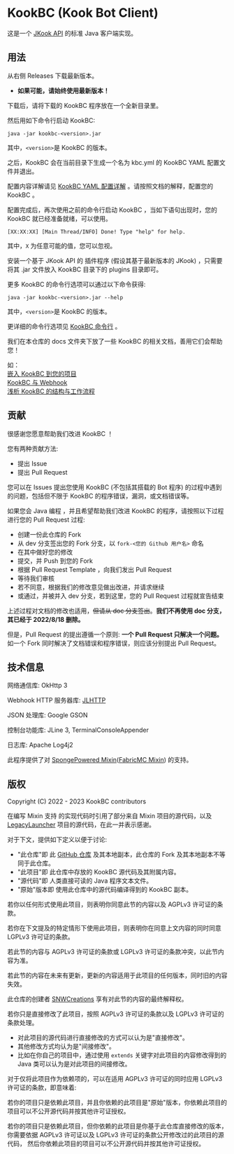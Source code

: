 # KookBC (Kook Bot Client)

这是一个 [JKook API](https://github.com/SNWCreations/JKook) 的标准 Java 客户端实现。

## 用法

从右侧 Releases 下载最新版本。

* **如果可能，请始终使用最新版本！**

下载后，请将下载的 KookBC 程序放在一个全新目录里。

然后用如下命令行启动 KookBC:

```text
java -jar kookbc-<version>.jar
```

其中，`<version>`是 KookBC 的版本。

之后，KookBC 会在当前目录下生成一个名为 kbc.yml 的 KookBC YAML 配置文件并退出。

配置内容详解请见 [KookBC YAML 配置详解](docs/KookBC_Config.md) 。请按照文档的解释，配置您的 KookBC 。

配置完成后，再次使用之前的命令行启动 KookBC ，当如下语句出现时，您的 KookBC 就已经准备就绪，可以使用。

```text
[XX:XX:XX] [Main Thread/INFO] Done! Type "help" for help.
```

其中，`X` 为任意可能的值，您可以忽视。

安装一个基于 JKook API 的 插件程序 (假设其基于最新版本的 JKook) ，只需要将其 .jar 文件放入 KookBC 目录下的 plugins 目录即可。

更多 KookBC 的命令行选项可以通过以下命令获得:

```text
java -jar kookbc-<version>.jar --help
```

其中，`<version>`是 KookBC 的版本。

更详细的命令行选项见 [KookBC 命令行](docs/KookBC_CommandLine.md) 。

我们在本仓库的 docs 文件夹下放了一些 KookBC 的相关文档，善用它们会帮助您！

如：\
[嵌入 KookBC 到您的项目](docs/Embedding_KookBC.md)\
[KookBC 与 Webhook](docs/KookBC_with_Webhook.md)\
[浅析 KookBC 的结构与工作流程](docs/The_Design_of_KookBC.md)


## 贡献

很感谢您愿意帮助我们改进 KookBC ！

您有两种贡献方法:
* 提出 Issue
* 提出 Pull Request

您可以在 Issues 提出您使用 KookBC (不包括其搭载的 Bot 程序) 的过程中遇到的问题，包括但不限于 KookBC 的程序错误，漏洞，或文档错误等。

如果您会 Java 编程 ，并且希望帮助我们改进 KookBC 的程序，请按照以下过程进行您的 Pull Request 过程:
* 创建一份此仓库的 Fork
* 从 dev 分支签出您的 Fork 分支，以 `fork-<您的 Github 用户名>` 命名
* 在其中做好您的修改
* 提交，并 Push 到您的 Fork
* 根据 Pull Request Template ，向我们发出 Pull Request
* 等待我们审核
* 若不同意，根据我们的修改意见做出改进，并请求继续
* 或通过，并被并入 dev 分支，若到这里，您的 Pull Request 过程就宣告结束

上述过程对文档的修改也适用，~~但请从 doc 分支签出~~。**我们不再使用 doc 分支，其已经于 2022/8/18 删除。**

但是，Pull Request 的提出遵循一个原则: **一个 Pull Request 只解决一个问题。**
如一个 Fork 同时解决了文档错误和程序错误，则应该分别提出 Pull Request。

## 技术信息

网络通信库: OkHttp 3

Webhook HTTP 服务器库: [JLHTTP](http://www.freeutils.net/source/jlhttp/)

JSON 处理库: Google GSON

控制台功能库: JLine 3, TerminalConsoleAppender

日志库: Apache Log4j2

此程序提供了对 [SpongePowered Mixin](https://github.com/SpongePowered/Mixin)([FabricMC Mixin](https://github.com/FabricMC/Mixin)) 的支持。

## 版权

Copyright (C) 2022 - 2023 KookBC contributors

在编写 Mixin 支持 的实现代码时引用了部分来自 Mixin 项目的源代码，以及 [LegacyLauncher](https://github.com/Mojang/LegacyLauncher) 项目的源代码，在此一并表示感谢。

对于下文，提供如下定义以便于讨论:
* "此仓库"即 此 [GitHub 仓库](https://github.com/SNWCreations/KookBC) 及其本地副本，此仓库的 Fork 及其本地副本不等同于此仓库。
* "此项目"即 此仓库中存放的 KookBC 源代码及其附属内容。
* "源代码"即 人类直接可读的 Java 程序文本文件。
* "原始"版本即 使用此仓库中的源代码编译得到的 KookBC 副本。

若你以任何形式使用此项目，则表明你同意此节的内容以及 AGPLv3 许可证的条款。

若你在下文提及的特定情形下使用此项目，则表明你在同意上文内容的同时同意 LGPLv3 许可证的条款。

若此节的内容与 AGPLv3 许可证的条款或 LGPLv3 许可证的条款冲突，以此节内容为准。

若此节的内容在未来有更新，更新的内容适用于此项目的任何版本，同时旧的内容失效。

此仓库的创建者 [SNWCreations](https://github.com/SNWCreations) 享有对此节的内容的最终解释权。

若你只是直接修改了此项目，按照 AGPLv3 许可证的条款以及 LGPLv3 许可证的条款处理。
* 对此项目的源代码进行直接修改的方式可以认为是"直接修改"。
* 其他修改方式均认为是"间接修改"。
* 比如在你自己的项目中，通过使用 `extends` 关键字对此项目的内容修改得到的 Java 类可以认为是对此项目的间接修改。

对于仅将此项目作为依赖项的，可以在适用 AGPLv3 许可证的同时应用 LGPLv3 许可证的条款，即意味着:

若你的项目只是依赖此项目，并且你依赖的此项目是"原始"版本，你依赖此项目的项目可以不公开源代码并按其他许可证授权。

若你的项目只是依赖此项目，但你依赖的此项目是你基于此仓库直接修改的版本，
你需要依据 AGPLv3 许可证以及 LGPLv3 许可证的条款公开修改过的此项目的源代码，
然后你依赖此项目的项目可以不公开源代码并按其他许可证授权。
